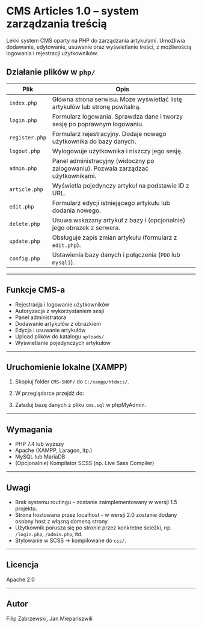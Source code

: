 #  CMS Articles 1.0 – system zarządzania treścią

Lekki system CMS oparty na PHP do zarządzania artykułami. Umożliwia dodawanie, edytowanie, usuwanie oraz wyświetlanie treści, z możliwością logowania i rejestracji użytkowników.

##  Działanie plików w `php/`

| Plik                  | Opis                                                                 |
|-----------------------|----------------------------------------------------------------------|
| `index.php`           | Główna strona serwisu. Może wyświetlać listę artykułów lub stronę powitalną. |
| `login.php`           | Formularz logowania. Sprawdza dane i tworzy sesję po poprawnym logowaniu. |
| `register.php`        | Formularz rejestracyjny. Dodaje nowego użytkownika do bazy danych.   |
| `logout.php`          | Wylogowuje użytkownika i niszczy jego sesję.                         |
| `admin.php`           | Panel administracyjny (widoczny po zalogowaniu). Pozwala zarządzać użytkownikami. |
| `article.php`         | Wyświetla pojedynczy artykuł na podstawie ID z URL.                  |
| `edit.php`            | Formularz edycji istniejącego artykułu lub dodania nowego.           |
| `delete.php`          | Usuwa wskazany artykuł z bazy i (opcjonalnie) jego obrazek z serwera. |
| `update.php`          | Obsługuje zapis zmian artykułu (formularz z `edit.php`).             |
| `config.php`          | Ustawienia bazy danych i połączenia (`PDO` lub `mysqli`).            |
---

##  Funkcje CMS-a

-  Rejestracja i logowanie użytkowników
-  Autoryzacja z wykorzystaniem sesji
-  Panel administratora
-  Dodawanie artykułów z obrazkiem
-  Edycja i usuwanie artykułów
-  Upload plików do katalogu `uploads/`
-  Wyświetlanie pojedynczych artykułów

---

##  Uruchomienie lokalne (XAMPP)

1. Skopiuj folder `CMS-SHOP/` do `C:/xampp/htdocs/`.
2. W przeglądarce przejdź do:


3. Załaduj bazę danych z pliku `cms.sql` w phpMyAdmin.

---

##  Wymagania

- PHP 7.4 lub wyższy
- Apache (XAMPP, Laragon, itp.)
- MySQL lub MariaDB
- (Opcjonalnie) Kompilator SCSS (np. Live Sass Compiler)

---

##  Uwagi

- Brak systemu routingu – zostanie zaimplementowany w wersji 1.5 projektu.
- Strona hostowana przez localhost - w wersji 2.0 zostanie dodany osobny host z włąsną domeną strony
- Użytkownik porusza się po stronie przez konkretne ścieżki, np. `/login.php`, `/admin.php`, itd.
- Stylowanie w SCSS → kompilowane do `css/`.

---

##  Licencja

Apache 2.0 

---

##  Autor

Filip Zabrzewski, Jan Miepariszwili




